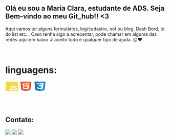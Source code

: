 ## Olá eu sou a Maria Clara, estudante de ADS. Seja Bem-vindo ao meu Git_hub!! <3

Aqui vamos ter alguns formulários, log/cadastro, not ou blog, Dash Bord, to do list etc...
Caso tenha algo a acrecentar, pode chamar em alguma das redes aqui em baixo ↓ aceito todo e qualquer tipo de ajuda. 
  😊❤️
  
  <div style="display: inline_block"><br>
  <h1 align="left">linguagens:</h1>
  <img align="center" alt="Maria Clara-Js" height="30" width="40"       src="https://raw.githubusercontent.com/devicons/devicon/master/icons/javascript/javascript-plain.svg">
  <img align="center" alt="Maria Clara-HTML" height="30" width="40"          src="https://raw.githubusercontent.com/devicons/devicon/master/icons/html5/html5-original.svg">
  <img align="center" alt="Maria Clara-CSS" height="30" width="40"
src="https://raw.githubusercontent.com/devicons/devicon/master/icons/css3/css3-original.svg">
</div>
      
  <br><br>
 
 <div>
 <h2 align="left">Contato:</h2>
  <a href="https://www.instagram.com/mariaclara_2099/" target="_blank"><img src="https://img.shields.io/badge/-Instagram-%23E4405F?style=for-the-badge&logo=instagram&logoColor=white" target="_blank"></a>
  <a href="mailto:contatorafaballerini@gmail.com"><img
src="https://img.shields.io/badge/-Gmail-%23333?style=for-the-badge&logo=gmail&logoColor=white" target="_blank"></a>
  <a href="https://www.linkedin.com/in/maria-clara-franco-013aa622b/" target="_blank"><img src="https://img.shields.io/badge/-LinkedIn-%230077B5?style=for-the-badge&logo=linkedin&logoColor=white" target="_blank"></a>

</div>
